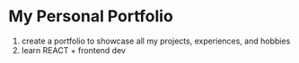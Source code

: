 # My Personal Portfolio
1. create a portfolio to showcase all my projects, experiences, and hobbies
2. learn REACT + frontend dev
